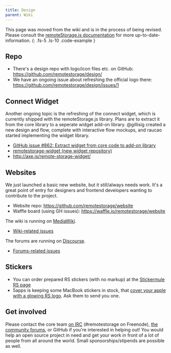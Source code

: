 ```yaml
---
title: Design
parent: Wiki
---
```


This page was moved from the wiki and is in the process of being revised. Please consult the [remoteStorage.js documentation](https://remotestoragejs.readthedocs.io) for more up-to-date-information.
{: .fs-5 .ls-10 .code-example }

## Repo

  - There's a design repo with logo/icon files etc. on GitHub:
    <https://github.com/remotestorage/design/>
  - We have an ongoing issue about refreshing the official logo there:
    <https://github.com/remotestorage/design/issues/1>

## Connect Widget

Another ongoing topic is the refreshing of the connect widget, which is
currently shipped with the remoteStorage.js library. Plans are to
extract it from the core library to a seperate widget add-on library.
@gillisig created a new design and flow, complete with interactive flow
mockups, and raucao started implementing the widget library.

  - [GitHub issue \#862: Extract widget from core code to add-on
    library](https://github.com/remotestorage/remotestorage.js/issues/862)
  - [remotestorage-widget (new widget
    repository)](https://github.com/remotestorage/remotestorage-widget)
  - <http://axe.is/remote-storage-widget/>

## Websites

We just launched a basic new website, but it still/always needs work.
It's a great point of entry for designers and frontend developers
wanting to contribute to the project.

  - Website repo: <https://github.com/remotestorage/website>
  - Waffle board (using GH issues):
    <https://waffle.io/remotestorage/website>

The wiki is running on
[MediaWiki](https://www.mediawiki.org/wiki/MediaWiki).

  - [Wiki-related
    issues](https://github.com/remotestorage/website/issues?q=is%3Aissue+is%3Aopen+label%3Awiki)

The forums are running on [Discourse](https://www.discourse.org/).

  - [Forums-related
    issues](https://github.com/remotestorage/website/issues?q=is%3Aissue+is%3Aopen+label%3Aforums)

## Stickers

  - You can order prepared RS stickers (with no markup) at the
    [Stickermule RS
    page](https://www.stickermule.com/en/user/1068777714/stickers)
  - 5apps is keeping some MacBook stickers in stock, that [cover your
    apple with a glowing RS
    logo](https://twitter.com/remotestorage_/status/719972192553996289).
    Ask them to send you one.

## Get involved

Please contact the core team [on
IRC](https://kiwiirc.com/client/irc.freenode.net/#remotestorage)
(\#remotestorage on Freenode), [the community
forums](https://community.remotestorage.io/), or GitHub if you're
interested in helping out\! You would help an open source project in
need and get your work in front of a lot of people from all around the
world. Small sponsorships/stipends are possible as well.
